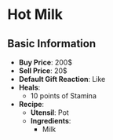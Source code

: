 # Hot Milk

## Basic Information

- **Buy Price**: 200$
- **Sell Price**: 20$
- **Default Gift Reaction**: Like
- **Heals**:
  - 10 points of Stamina
- **Recipe**:
  - **Utensil**: Pot
  - **Ingredients**:
    - Milk